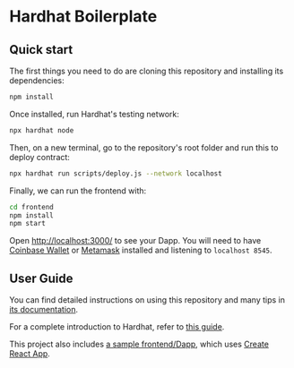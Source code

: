 # Hardhat Boilerplate

## Quick start

The first things you need to do are cloning this repository and installing its
dependencies:

```sh
npm install
```

Once installed, run Hardhat's testing network:

```sh
npx hardhat node
```

Then, on a new terminal, go to the repository's root folder and run this to
deploy contract:

```sh
npx hardhat run scripts/deploy.js --network localhost
```

Finally, we can run the frontend with:

```sh
cd frontend
npm install
npm start
```

Open [http://localhost:3000/](http://localhost:3000/) to see your Dapp. You will
need to have [Coinbase Wallet](https://www.coinbase.com/wallet) or [Metamask](https://metamask.io) installed and listening to
`localhost 8545`.

## User Guide

You can find detailed instructions on using this repository and many tips in [its documentation](https://hardhat.org/tutorial).

For a complete introduction to Hardhat, refer to [this guide](https://hardhat.org/getting-started/#overview).

This project also includes [a sample frontend/Dapp](./frontend), which uses [Create React App](https://github.com/facebook/create-react-app).
